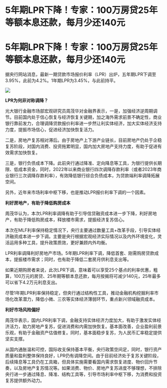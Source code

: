 # 5年期LPR下降！专家：100万房贷25年等额本息还款，每月少还140元

# 5年期LPR下降！专家：100万房贷25年等额本息还款，每月少还140元

据央行网站消息，最新一期贷款市场报价利率（LPR）出炉，五年期LPR下调至3.95%，此前为4.2%。1年期LPR为3.45%，与此前持平。

![](https://inews.gtimg.com/om_bt/OBeFHl1qjgoPFPfE2nsIQYurVSbO7WfVIKqB7s7L6ssGkAA/1000)

**LPR为何非对称调降？**

光大银行金融市场部宏观研究员周茂华对金融界表示，一是，加强经济逆周期调节。目前国内处于信心恢复与经济恢复关键期，加之海外需求前景不确定性，商业银行靠前发力，合理调降贷款报价利率进一步然让利实体经济，加大实体经济支持力度，提振市场信心，促进经济加快恢复活力。

二是，房地产复苏相对滞后。由于房地产上下游产业链长，目前房地产仍处于企稳复苏阶段，对国内消费、投资拖累明显，国内加大房地产支持力度，有助于促进有效需求加快恢复。

三是，银行负债成本下降。此前央行通过降准、定向降息等工具，为银行提供长期限、低成本资金，同时，2022年以来商业银行四次调降存款利率（或者2023年商业银行三次调降存款利率），有效降低银行综合负债成本，为贷款端利率调降拓展空间。

另外，近年来市场利率中枢下移，也是推动LPR报价利率下调的一个因素。

**利好房地产，有助于降低购房成本**

周茂华认为，本次LPR利率调降有助于引导信贷融资成本进一步下降，利好房地产，有助于降低购房成本，释放楼市需求，提振经济复苏信心。

本次在MLF利率保持稳定情况下，央行主要通过数量工具+改革手段，引导实体经济融资成本进一步下调。主要是央行根据宏观经济实际情况以及内外环境变化，灵活运用多种工具，提升政策质效，更好兼顾内外均衡。

LPR利率调降利好房地产市场。5年期LPR利率下调，降低首套、刚需购房贷款成本，提振楼市需求；同时，也有助于降低二套房月供利息支出等。

如果近期购房者来说，此次LPR下调，意味着可以享受25个基点的利率优惠，粗算，100万元的房贷、25年期等额本息还款，每月按揭将可减少140元，25年最多可以省下4.2万元利息支出。

尽管1年期LPR利率保持稳定，但央行通过结构性工具，推动金融机构挖掘利率市场化改革潜力，降低小微、三农等实体经济薄弱环节，重点新兴领域融资成本。

**利好市场风险偏好**

周茂华表示，国内LPR利率下调，金融支持实体经济力度加大，有助于激发实体经济活力，助力房地产复苏，促进消费和内需加快恢复。基本面改善，企业盈利前景乐观，有助于金融资产估值修复。同时，基本面稳步复苏，为人民币汇率稳定提供坚实支撑。

从国内通胀温和可控，国际收支保持基本平衡，央行政策空间足，同时，银行资产质量和盈利整体保持良好，LPR仍有调降空间。由于目前经济处于复苏关键阶段，后续降息等工具仍在工具箱，但具体实施需要看国内需求恢复进度、物价回升节奏，以及房地产复苏情况等。如果消费、物价、房地产复苏进度不够理想，不排除央行进一步通过降息、降准、结构工具等，引导市场利率中枢下移，为消费和投资复苏提供额外动力。

